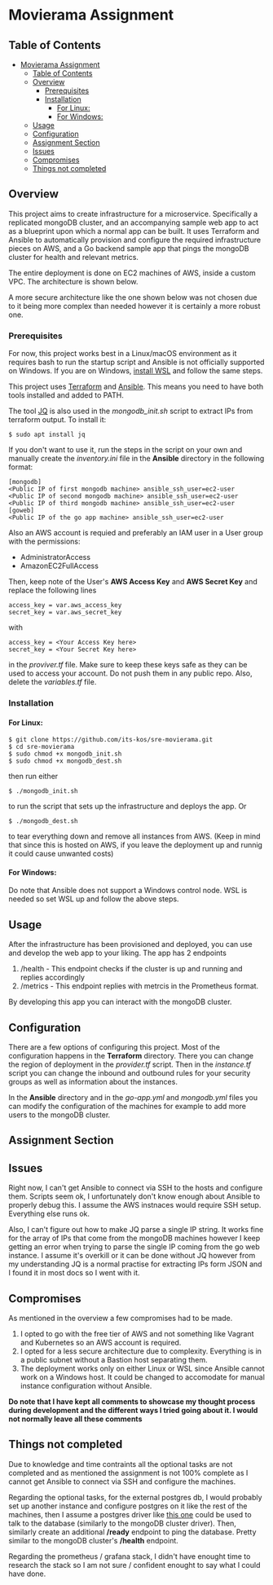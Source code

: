 # Movierama Assignment



## Table of Contents

- [Movierama Assignment](#movierama-assignment)
  - [Table of Contents](#table-of-contents)
  - [Overview](#overview)
    - [Prerequisites](#prerequisites)
    - [Installation](#installation)
      - [For Linux:](#for-linux)
      - [For Windows:](#for-windows)
  - [Usage](#usage)
  - [Configuration](#configuration)
  - [Assignment Section](#assignment-section)
  - [Issues](#issues)
  - [Compromises](#compromises)
  - [Things not completed](#things-not-completed)

## Overview

This project aims to create infrastructure for a microservice. Specifically a replicated mongoDB cluster, and an accompanying sample web app to act as a blueprint upon which a normal app can be built. It uses Terraform and Ansible to automatically provision and configure the required infrastructure pieces on AWS, and a Go backend sample app that pings the mongoDB cluster for health and relevant metrics.

The entire deployment is done on EC2 machines of AWS, inside a custom VPC. The architecture is shown below.


A more secure architecture like the one shown below was not chosen due to it being more complex than needed however it is certainly a more robust one.


### Prerequisites

For now, this project works best in a Linux/macOS environment as it requires bash to run the startup script and Ansible is not officially supported on Windows. If you are on Windows, [install WSL](https://learn.microsoft.com/en-us/windows/wsl/install) and follow the same steps. 

This project uses [Terraform](https://developer.hashicorp.com/terraform/downloads?ajs_aid=406e18d1-b747-4153-bf58-60f840b3f37e&product_intent=terraform) and [Ansible](https://docs.ansible.com/ansible/latest/installation_guide/intro_installation.html). This means you need to have both tools installed and added to PATH.

The tool [JQ](https://jqlang.github.io/jq/) is also used in the *mongodb_init.sh* script to extract IPs from terraform output. To install it:
```
$ sudo apt install jq
```
If you don't want to use it, run the steps in the script on your own and manually create the *inventory.ini* file in the **Ansible** directory in the following format:
```
[mongodb]
<Public IP of first mongodb machine> ansible_ssh_user=ec2-user
<Public IP of second mongodb machine> ansible_ssh_user=ec2-user
<Public IP of third mongodb machine> ansible_ssh_user=ec2-user
[goweb]
<Public IP of the go app machine> ansible_ssh_user=ec2-user
```

Also an AWS account is requied and preferably an IAM user in a User group with the permissions:

* AdministratorAccess
* AmazonEC2FullAccess

Then, keep note of the User's **AWS Access Key** and **AWS Secret Key** and replace the following lines
```
access_key = var.aws_access_key
secret_key = var.aws_secret_key
```
with 
```
access_key = <Your Access Key here>
secret_key = <Your Secret Key here>
```
in the *proviver.tf* file. Make sure to keep these keys safe as they can be used to access your account. Do not push them in any public repo. Also, delete the *variables.tf* file.

### Installation

#### For Linux:

```
$ git clone https://github.com/its-kos/sre-movierama.git
$ cd sre-movierama
$ sudo chmod +x mongodb_init.sh
$ sudo chmod +x mongodb_dest.sh
```
then run either
```
$ ./mongodb_init.sh
```
to run the script that sets up the infrastructure and deploys the app.
Or
```
$ ./mongodb_dest.sh
```
to tear everything down and remove all instances from AWS. (Keep in mind that since this is hosted on AWS, if you leave the deployment up and runnig it could cause unwanted costs)

#### For Windows:
Do note that Ansible does not support a Windows control node. WSL is needed so set WSL up and follow the above steps.

## Usage

After the infrastructure has been provisioned and deployed, you can use and develop the web app to your liking. The app has 2 endpoints 

1) /health - This endpoint checks if the cluster is up and running and replies accordingly
2) /metrics - This endpoint replies with metrcis in the Prometheus format.

By developing this app you can interact with the mongoDB cluster.

## Configuration

There are a few options of configuring this project. Most of the configuration happens in the **Terraform** directory. There you can change the region of deployment in the *provider.tf* script. Then in the *instance.tf* script you can change the inbound and outbound rules for your security groups as well as information about the instances.

In the **Ansible** directory and in the *go-app.yml* and *mongodb.yml* files you can modify the configuration of the machines for example to add more users to the mongoDB cluster.

## Assignment Section

## Issues
Right now, I can't get Ansible to connect via SSH to the hosts and configure them. Scripts seem ok, I unfortunately don't know enough about Ansible to properly debug this. I assume the AWS instnaces would require SSH setup. Everything else runs ok.

Also, I can't figure out how to make JQ parse a single IP string. It works fine for the array of IPs that come from the mongoDB machines however I keep getting an error when trying to parse the single IP coming from the go web instance. I assume it's overkill or it can be done without JQ however from my understanding JQ is a normal practise for extracting IPs form JSON and I found it in most docs so I went with it.

## Compromises

As mentioned in the overview a few compromises had to be made. 

1) I opted to go with the free tier of AWS and not something like Vagrant and Kubernetes so an AWS account is required.
2) I opted for a less secure architecture due to complexity. Everything is in a public subnet without a Bastion host separating them.
3) The deployment works only on either Linux or WSL since Ansible cannot work on a Windows host. It could be changed to accomodate for manual instance configuration without Ansible.

**Do note that I have kept all comments to showcase my thought process during development and the different ways I tried going about it. I would not normally leave all these comments**

## Things not completed
Due to knowledge and time contraints all the optional tasks are not completed and as mentioned the assignment is not 100% complete as I cannot get Ansible to connect via SSH and configure the machines. 

Regarding the optional tasks, for the external postgres db, I would probably set up another instance and configure postgres on it like the rest of the machines, then I assume a postgres driver like [this one](https://github.com/lib/pq) could be used to talk to the database (similarly to the mongoDB cluster driver). Then, similarly create an additional **/ready** endpoint to ping the database. Pretty similar to the mongoDB cluster's **/health** endpoint.

Regarding the prometheus / grafana stack, I didn't have enought time to research the stack so I am not sure / confident enought to say what I could have done.